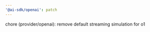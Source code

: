 ```yaml
---
'@ai-sdk/openai': patch
---
```


chore (provider/openai): remove default streaming simulation for o1
